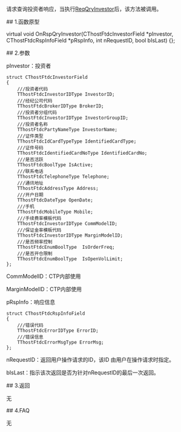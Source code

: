 <p>请求查询投资者响应，当执行<a href="../../CTHOSTFTDCTRADERSPI/REQQRYINVESTOR/">ReqQryInvestor</a>后，该方法被调用。</p>
<span class="anchor" id="2a085bc0-ea35-4766-920e-180ed8531b84"></span>
## 1.函数原型
<p>virtual void OnRspQryInvestor(CThostFtdcInvestorField *pInvestor, CThostFtdcRspInfoField *pRspInfo, int nRequestID, bool bIsLast) {};</p>
<span class="anchor" id="0e78a31f-b5f0-4fd2-95fa-333a9b94e67f"></span>
## 2.参数
<p>pInvestor：投资者</p>
<pre><code>struct CThostFtdcInvestorField
{
    ///投资者代码
    TThostFtdcInvestorIDType InvestorID;
    ///经纪公司代码
    TThostFtdcBrokerIDType BrokerID;
    ///投资者分组代码
    TThostFtdcInvestorIDType InvestorGroupID;
    ///投资者名称
    TThostFtdcPartyNameType InvestorName;
    ///证件类型
    TThostFtdcIdCardTypeType IdentifiedCardType;
    ///证件号码
    TThostFtdcIdentifiedCardNoType IdentifiedCardNo;
    ///是否活跃
    TThostFtdcBoolType IsActive;
    ///联系电话
    TThostFtdcTelephoneType Telephone;
    ///通讯地址
    TThostFtdcAddressType Address;
    ///开户日期
    TThostFtdcDateType OpenDate;
    ///手机
    TThostFtdcMobileType Mobile;
    ///手续费率模板代码
    TThostFtdcInvestorIDType CommModelID;
    ///保证金率模板代码
    TThostFtdcInvestorIDType MarginModelID;
    ///是否频率控制
    TThostFtdcEnumBoolType  IsOrderFreq;
    ///是否开仓限制
    TThostFtdcEnumBoolType  IsOpenVolLimit;
};
</code></pre>
<p>CommModelID：CTP内部使用</p>
<p>MarginModelID：CTP内部使用</p>
<p>pRspInfo：响应信息</p>
<pre><code>struct CThostFtdcRspInfoField
{
    ///错误代码
    TThostFtdcErrorIDType ErrorID;
    ///错误信息
    TThostFtdcErrorMsgType ErrorMsg;
};
</code></pre>
<p>nRequestID：返回用户操作请求的ID，该ID 由用户在操作请求时指定。</p>
<p>bIsLast：指示该次返回是否为针对nRequestID的最后一次返回。</p>
<span class="anchor" id="390a086d-11a1-4462-9489-1b8cbd9c98ec"></span>
## 3.返回
<p>无</p>
<span class="anchor" id="446c400a-eb2d-4138-8f35-0202c5e6aeba"></span>
## 4.FAQ
<p>无</p>
